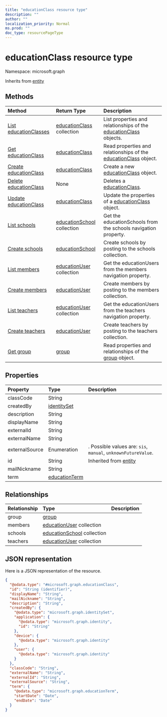 ```yaml
---
title: "educationClass resource type"
description: ""
author: ""
localization_priority: Normal
ms.prod: ""
doc_type: resourcePageType
---
```


# educationClass resource type


Namespace: microsoft.graph




Inherits from [entity](../resources/entity.md)

## Methods
|Method|Return Type|Description|
|:---|:---|:---|
|[List educationClasses](../api/educationclass-list.md)|[educationClass](../resources/educationclass.md) collection|List properties and relationships of the [educationClass](../resources/educationclass.md) objects.|
|[Get educationClass](../api/educationclass-get.md)|[educationClass](../resources/educationclass.md)|Read properties and relationships of the [educationClass](../resources/educationclass.md) object.|
|[Create educationClass](../api/educationclass-create.md)|[educationClass](../resources/educationclass.md)|Create a new [educationClass](../resources/educationclass.md) object.|
|[Delete educationClass](../api/educationclass-delete.md)|None|Deletes a [educationClass](../resources/educationclass.md).|
|[Update educationClass](../api/educationclass-update.md)|[educationClass](../resources/educationclass.md)|Update the properties of a [educationClass](../resources/educationclass.md) object.|
|[List schools](../api/educationclass-list-schools.md)|[educationSchool](../resources/educationschool.md) collection|Get the educationSchools from the schools navigation property.|
|[Create schools](../api/educationclass-post-schools.md)|[educationSchool](../resources/educationschool.md)|Create schools by posting to the schools collection.|
|[List members](../api/educationclass-list-members.md)|[educationUser](../resources/educationuser.md) collection|Get the educationUsers from the members navigation property.|
|[Create members](../api/educationclass-post-members.md)|[educationUser](../resources/educationuser.md)|Create members by posting to the members collection.|
|[List teachers](../api/educationclass-list-teachers.md)|[educationUser](../resources/educationuser.md) collection|Get the educationUsers from the teachers navigation property.|
|[Create teachers](../api/educationclass-post-teachers.md)|[educationUser](../resources/educationuser.md)|Create teachers by posting to the teachers collection.|
|[Get group](../api/group-get.md)|[group](../resources/group.md)|Read properties and relationships of the [group](../resources/group.md) object.|

## Properties
|Property|Type|Description|
|:---|:---|:---|
|classCode|String||
|createdBy|[identitySet](../resources/identityset.md)||
|description|String||
|displayName|String||
|externalId|String||
|externalName|String||
|externalSource|Enumeration|. Possible values are: `sis`, `manual`, `unknownFutureValue`.|
|id|String| Inherited from [entity](../resources/entity.md)|
|mailNickname|String||
|term|[educationTerm](../resources/educationterm.md)||

## Relationships
|Relationship|Type|Description|
|:---|:---|:---|
|group|[group](../resources/group.md)||
|members|[educationUser](../resources/educationuser.md) collection||
|schools|[educationSchool](../resources/educationschool.md) collection||
|teachers|[educationUser](../resources/educationuser.md) collection||

## JSON representation
Here is a JSON representation of the resource.
<!-- {
  "blockType": "resource",
  "keyProperty": "id",
  "@odata.type": "microsoft.graph.educationClass",
  "baseType": "microsoft.graph.entity",
  "openType": false
}
-->
``` json
{
  "@odata.type": "#microsoft.graph.educationClass",
  "id": "String (identifier)",
  "displayName": "String",
  "mailNickname": "String",
  "description": "String",
  "createdBy": {
    "@odata.type": "microsoft.graph.identitySet",
    "application": {
      "@odata.type": "microsoft.graph.identity",
      "id": "String"
    },
    "device": {
      "@odata.type": "microsoft.graph.identity"
    },
    "user": {
      "@odata.type": "microsoft.graph.identity"
    }
  },
  "classCode": "String",
  "externalName": "String",
  "externalId": "String",
  "externalSource": "String",
  "term": {
    "@odata.type": "microsoft.graph.educationTerm",
    "startDate": "Date",
    "endDate": "Date"
  }
}
```

